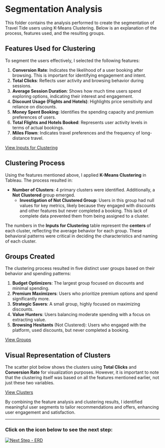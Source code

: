 # Segmentation Analysis

This folder contains the analysis performed to create the segmentation of Travel Tide users using K-Means Clustering. Below is an explanation of the process, features used, and the resulting groups.

## Features Used for Clustering
To segment the users effectively, I selected the following features:

1. **Conversion Rate**: Indicates the likelihood of a user booking after browsing. This is important for identifying engagement and intent.
2. **Total Clicks**: Reflects user activity and browsing behavior during sessions.
3. **Average Session Duration**: Shows how much time users spend exploring options, indicating their interest and engagement.
4. **Discount Usage (Flights and Hotels)**: Highlights price sensitivity and reliance on discounts.
5. **Money Spent Booking**: Identifies the spending capacity and premium preferences of users.
6. **Total Flights and Hotels Booked**: Represents user activity levels in terms of actual bookings.
7. **Miles Flown**: Indicates travel preferences and the frequency of long-distance travel.

[View Inputs for Clustering](Inputs-For-Clustering.png)

## Clustering Process

Using the features mentioned above, I applied **K-Means Clustering** in Tableau. The process resulted in:

- **Number of Clusters**: 4 primary clusters were identified. Additionally, a **Not Clustered** group emerged.  
  - **Investigation of Not Clustered Group**: Users in this group had null values for key metrics, likely because they engaged with discounts and other features but never completed a booking. This lack of complete data prevented them from being assigned to a cluster.  

The numbers in the **Inputs for Clustering** table represent the **centers** of each cluster, reflecting the average behavior for each group. These behavioral patterns were critical in deciding the characteristics and naming of each cluster. 



## Groups Created
The clustering process resulted in five distinct user groups based on their behavior and spending patterns:

1. **Budget Optimizers**: The largest group focused on discounts and minimal spending.
2. **Premium Maximizers**: Users who prioritize premium options and spend significantly more.
3. **Strategic Savers**: A small group, highly focused on maximizing discounts.
4. **Value Hunters**: Users balancing moderate spending with a focus on extracting value.
5. **Browsing Hesitants** (Not Clustered): Users who engaged with the platform, used discounts, but never completed a booking.

[View Groups](Groups.png)

## Visual Representation of Clusters
The scatter plot below shows the clusters using **Total Clicks** and **Conversion Rate** for visualization purposes. However, it is important to note that the clustering itself was based on all the features mentioned earlier, not just these two variables.

[View Clusters](Clusters.png)

By combining the feature analysis and clustering results, I identified meaningful user segments to tailor recommendations and offers, enhancing user engagement and satisfaction.

---

### Click on the icon below to see the next step:

[![Next Step - ERD](https://img.icons8.com/fluency/48/arrow.png)](../Presentation-Video)
